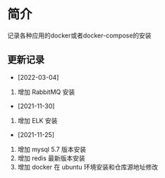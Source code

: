 # 简介
记录各种应用的docker或者docker-compose的安装

## 更新记录
- [2022-03-04]
1. 增加 RabbitMQ 安装

- [2021-11-30]
1. 增加 ELK 安装

- [2021-11-25]
1. 增加 mysql 5.7 版本安装
2. 增加 redis 最新版本安装
3. 增加 docker 在 ubuntu 环境安装和仓库源地址修改